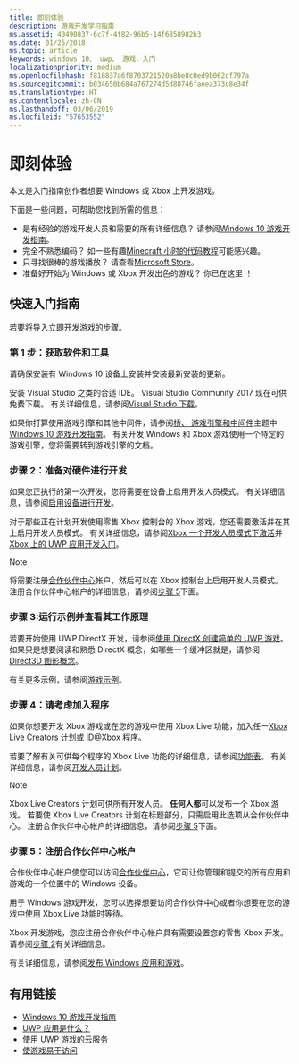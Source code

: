 ```yaml
---
title: 即刻体验
description: 游戏开发学习指南
ms.assetid: 40490837-6c7f-4f82-96b5-14f6858982b3
ms.date: 01/25/2018
ms.topic: article
keywords: windows 10、 uwp、 游戏，入门
localizationpriority: medium
ms.openlocfilehash: f818837a6f8703721520a8be8c0ed9b062cf797a
ms.sourcegitcommit: b034650b684a767274d5d88746faeea373c8e34f
ms.translationtype: HT
ms.contentlocale: zh-CN
ms.lasthandoff: 03/06/2019
ms.locfileid: "57653552"
---
```

# <a name="getting-started"></a>即刻体验

本文是入门指南创作者想要 Windows 或 Xbox 上开发游戏。 

下面是一些问题，可帮助您找到所需的信息：
* 是有经验的游戏开发人员和需要的所有详细信息？ 请参阅[Windows 10 游戏开发指南](e2e.md)。
* 完全不熟悉编码？ 如一些有趣[Minecraft 小时的代码教程](https://code.org/minecraft)可能感兴趣。
* 只寻找很棒的游戏播放？ 请查看[Microsoft Store](https://www.microsoft.com/store)。
* 准备好开始为 Windows 或 Xbox 开发出色的游戏？  你已在这里 ！

## <a name="quick-start-guide"></a>快速入门指南

若要将导入立即开发游戏的步骤。

### <a name="step-1-get-the-software-and-tools"></a>第 1 步：获取软件和工具

请确保安装有 Windows 10 设备上安装并安装最新安装的更新。

安装 Visual Studio 之类的合适 IDE。 Visual Studio Community 2017 现在可供免费下载。 有关详细信息，请参阅[Visual Studio 下载](https://www.visualstudio.com/downloads/)。

如果你打算使用游戏引擎和其他中间件，请参阅[桥、 游戏引擎和中间件](e2e.md#bridges-game-engines-and-middleware)主题中[Windows 10 游戏开发指南](e2e.md)。 有关开发 Windows 和 Xbox 游戏使用一个特定的游戏引擎，您将需要转到游戏引擎的文档。

### <a name="step-2-prepare-your-hardware-for-development"></a>步骤 2：准备对硬件进行开发

如果您正执行的第一次开发，您将需要在设备上启用开发人员模式。 有关详细信息，请参阅[启用设备进行开发](../get-started/enable-your-device-for-development.md)。

对于那些正在计划开发使用零售 Xbox 控制台的 Xbox 游戏，您还需要激活并在其上启用开发人员模式。 有关详细信息，请参阅[Xbox 一个开发人员模式下激活](../xbox-apps/devkit-activation.md)并[Xbox 上的 UWP 应用开发入门](../xbox-apps/getting-started.md)。 

> [!Note]
> 将需要注册[合作伙伴中心](https://partner.microsoft.com/dashboard)帐户，然后可以在 Xbox 控制台上启用开发人员模式。 注册合作伙伴中心帐户的详细信息，请参阅[步骤 5](#step-5-sign-up-for-a-partner-center-account)下面。

### <a name="step-3-run-a-sample-and-see-how-it-works"></a>步骤 3:运行示例并查看其工作原理

若要开始使用 UWP DirectX 开发，请参阅[使用 DirectX 创建简单的 UWP 游戏](tutorial--create-your-first-uwp-directx-game.md)。 如果只是想要阅读和熟悉 DirectX 概念，如哪些一个缓冲区就是，请参阅[Direct3D 图形概念](../graphics-concepts/index.md)。

有关更多示例，请参阅[游戏示例](e2e.md#game-samples)。

### <a name="step-4-consider-joining-a-program"></a>步骤 4：请考虑加入程序

如果你想要开发 Xbox 游戏或在您的游戏中使用 Xbox Live 功能，加入任一[Xbox Live Creators 计划](https://developer.microsoft.com/games/xbox/xboxlive/creator)或[ ID@Xbox ](https://www.xbox.com/Developers/id)程序。 

若要了解有关可供每个程序的 Xbox Live 功能的详细信息，请参阅[功能表](../xbox-live/developer-program-overview.md#feature-table)。 有关详细信息，请参阅[开发人员计划](e2e.md#developer-programs)。

> [!Note]
> Xbox Live Creators 计划可供所有开发人员。 **任何人都**可以发布一个 Xbox 游戏。 若要使 Xbox Live Creators 计划在标题部分，只需启用此选项从合作伙伴中心。 注册合作伙伴中心帐户的详细信息，请参阅[步骤 5](#step-5-sign-up-for-a-partner-center-account)下面。

### <a name="step-5-sign-up-for-a-partner-center-account"></a>步骤 5：注册合作伙伴中心帐户

合作伙伴中心帐户使您可以访问[合作伙伴中心](https://partner.microsoft.com/dashboard)，它可让你管理和提交的所有应用和游戏的一个位置中的 Windows 设备。

用于 Windows 游戏开发，您可以选择想要访问合作伙伴中心或者你想要在您的游戏中使用 Xbox Live 功能时等待。

Xbox 开发游戏，您应注册合作伙伴中心帐户具有需要设置您的零售 Xbox 开发。 请参阅[步骤 2](#step-2-prepare-your-hardware-for-development)有关详细信息。

有关详细信息，请参阅[发布 Windows 应用和游戏](../publish/index.md)。

## <a name="useful-links"></a>有用链接

* [Windows 10 游戏开发指南](e2e.md)
* [UWP 应用是什么？](../get-started/universal-application-platform-guide.md)
* [使用 UWP 游戏的云服务](cloud-for-games.md)
* [使游戏易于访问](accessibility-for-games.md)